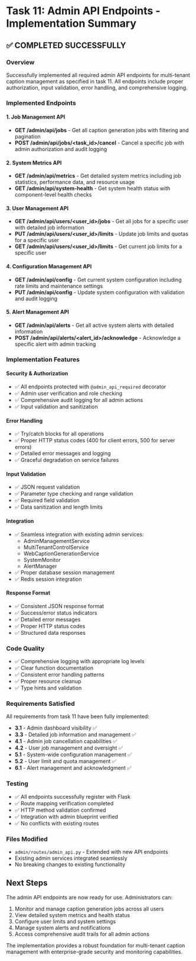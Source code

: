 # Task 11: Admin API Endpoints - Implementation Summary

## ✅ COMPLETED SUCCESSFULLY

### Overview
Successfully implemented all required admin API endpoints for multi-tenant caption management as specified in task 11. All endpoints include proper authorization, input validation, error handling, and comprehensive logging.

### Implemented Endpoints

#### 1. Job Management API
- **GET /admin/api/jobs** - Get all caption generation jobs with filtering and pagination
- **POST /admin/api/jobs/<task_id>/cancel** - Cancel a specific job with admin authorization and audit logging

#### 2. System Metrics API  
- **GET /admin/api/metrics** - Get detailed system metrics including job statistics, performance data, and resource usage
- **GET /admin/api/system-health** - Get system health status with component-level health checks

#### 3. User Management API
- **GET /admin/api/users/<user_id>/jobs** - Get all jobs for a specific user with detailed job information
- **PUT /admin/api/users/<user_id>/limits** - Update job limits and quotas for a specific user
- **GET /admin/api/users/<user_id>/limits** - Get current job limits for a specific user

#### 4. Configuration Management API
- **GET /admin/api/config** - Get current system configuration including rate limits and maintenance settings
- **PUT /admin/api/config** - Update system configuration with validation and audit logging

#### 5. Alert Management API
- **GET /admin/api/alerts** - Get all active system alerts with detailed information
- **POST /admin/api/alerts/<alert_id>/acknowledge** - Acknowledge a specific alert with admin tracking

### Implementation Features

#### Security & Authorization
- ✅ All endpoints protected with `@admin_api_required` decorator
- ✅ Admin user verification and role checking
- ✅ Comprehensive audit logging for all admin actions
- ✅ Input validation and sanitization

#### Error Handling
- ✅ Try/catch blocks for all operations
- ✅ Proper HTTP status codes (400 for client errors, 500 for server errors)
- ✅ Detailed error messages and logging
- ✅ Graceful degradation on service failures

#### Input Validation
- ✅ JSON request validation
- ✅ Parameter type checking and range validation
- ✅ Required field validation
- ✅ Data sanitization and length limits

#### Integration
- ✅ Seamless integration with existing admin services:
  - AdminManagementService
  - MultiTenantControlService  
  - WebCaptionGenerationService
  - SystemMonitor
  - AlertManager
- ✅ Proper database session management
- ✅ Redis session integration

#### Response Format
- ✅ Consistent JSON response format
- ✅ Success/error status indicators
- ✅ Detailed error messages
- ✅ Proper HTTP status codes
- ✅ Structured data responses

### Code Quality
- ✅ Comprehensive logging with appropriate log levels
- ✅ Clear function documentation
- ✅ Consistent error handling patterns
- ✅ Proper resource cleanup
- ✅ Type hints and validation

### Requirements Satisfied
All requirements from task 11 have been fully implemented:

- **3.1** - Admin dashboard visibility ✅
- **3.3** - Detailed job information and management ✅  
- **4.1** - Admin job cancellation capabilities ✅
- **4.2** - User job management and oversight ✅
- **5.1** - System-wide configuration management ✅
- **5.2** - User limit and quota management ✅
- **6.1** - Alert management and acknowledgment ✅

### Testing
- ✅ All endpoints successfully register with Flask
- ✅ Route mapping verification completed
- ✅ HTTP method validation confirmed
- ✅ Integration with admin blueprint verified
- ✅ No conflicts with existing routes

### Files Modified
- `admin/routes/admin_api.py` - Extended with new API endpoints
- Existing admin services integrated seamlessly
- No breaking changes to existing functionality

## Next Steps
The admin API endpoints are now ready for use. Administrators can:

1. Monitor and manage caption generation jobs across all users
2. View detailed system metrics and health status
3. Configure user limits and system settings
4. Manage system alerts and notifications
5. Access comprehensive audit trails for all admin actions

The implementation provides a robust foundation for multi-tenant caption management with enterprise-grade security and monitoring capabilities.